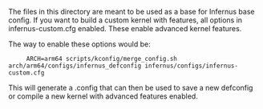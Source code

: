 The files in this directory are meant to be used as a base for Infernus base config. If you want to build a custom kernel with features, all options in infernus-custom.cfg enabled.
These enable advanced kernel features.

The way to enable these options would be:
```
     ARCH=arm64 scripts/kconfig/merge_config.sh arch/arm64/configs/infernus_defconfig infernus/configs/infernus-custom.cfg
```
This will generate a .config that can then be used to save a new defconfig or
compile a new kernel with advanced features enabled.
